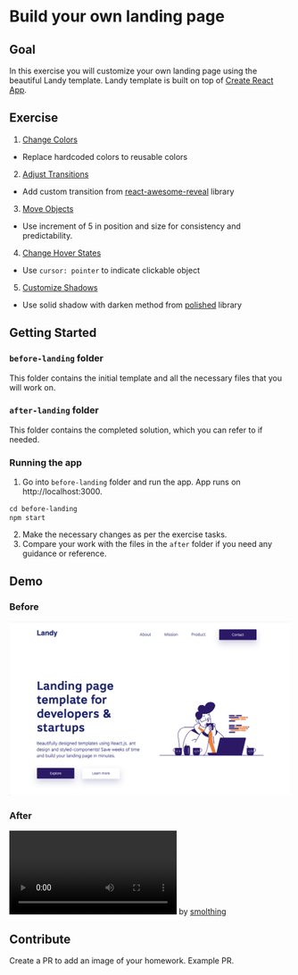 # Build your own landing page

## Goal
In this exercise you will customize your own landing page using the beautiful Landy template. Landy template is built on top of [Create React App](https://create-react-app.dev/).

## Exercise
1. [Change Colors](https://github.com/smolthing/landing-page-landy/commit/8dee3f7bb0b5fe8b7b7d3ea6715ee6d24bf1ba8a)
 - Replace hardcoded colors to reusable colors
2. [Adjust Transitions](https://github.com/smolthing/landing-page-landy/commit/adf430015e4110db7bd1881c62fd4853ae9dbc18)
 - Add custom transition from [react-awesome-reveal](https://react-awesome-reveal.morello.dev/) library
3. [Move Objects](https://github.com/smolthing/landing-page-landy/commit/859ec5c9bc6ec9cc8cf1ae2c6ce89440c311c19d)
 - Use increment of 5 in position and size for consistency and predictability.
4. [Change Hover States](https://github.com/smolthing/landing-page-landy/commit/6db799f8a4e08b5c53ea2b91fe678f5101dcea5f)
 - Use `cursor: pointer` to indicate clickable object
5. [Customize Shadows](https://github.com/smolthing/landing-page-landy/commit/d44142a3129bc1d96c769e4ffbf1c78c21b97ff4)
 - Use solid shadow with darken method from [polished](https://polished.js.org/docs/) library 

## Getting Started
### `before-landing` folder
This folder contains the initial template and all the necessary files that you will work on.

### `after-landing` folder
This folder contains the completed solution, which you can refer to if needed.

### Running the app
1. Go into `before-landing` folder and run the app. App runs on http://localhost:3000.
```
cd before-landing
npm start
```
2. Make the necessary changes as per the exercise tasks.
3. Compare your work with the files in the `after` folder if you need any guidance or reference.

## Demo
### Before
![](./images/landy.png)
### After
![](./images/after-landy.mov)
by [smolthing](https://www.youtube.com/@smolthing)

## Contribute
Create a PR to add an image of your homework. Example PR.
